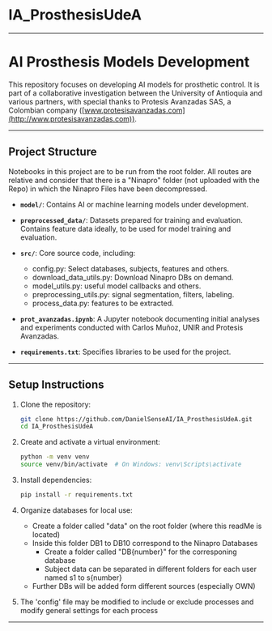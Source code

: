 # IA_ProsthesisUdeA
---

# AI Prosthesis Models Development  

This repository focuses on developing AI models for prosthetic control. It is part of a collaborative investigation between the University of Antioquia and various partners, with special thanks to Protesis Avanzadas SAS, a Colombian company ([www.protesisavanzadas.com](http://www.protesisavanzadas.com)).  

---

## Project Structure  

Notebooks in this project are to be run from the root folder. All routes are relative and consider that there is a "Ninapro" folder (not uploaded with the Repo) in which the Ninapro Files have been decompressed.

- **`model/`**: Contains AI or machine learning models under development.  
- **`preprocessed_data/`**: Datasets prepared for training and evaluation. Contains feature data ideally, to be used for model training and evaluation.  
- **`src/`**: Core source code, including:  
  - config.py: Select databases, subjects, features and others.  
  - download_data_utils.py: Download Ninapro DBs on demand. 
  - model_utils.py: useful model callbacks and others. 
  - preprocessing_utils.py: signal segmentation, filters, labeling.
  - process_data.py: features to be extracted. 

- **`prot_avanzadas.ipynb`**: A Jupyter notebook documenting initial analyses and experiments conducted with Carlos Muñoz, UNIR and Protesis Avanzadas.  
- **`requirements.txt`**: Specifies libraries to be used for the project.  

---

## Setup Instructions  

1. Clone the repository:  
   ```bash  
   git clone https://github.com/DanielSenseAI/IA_ProsthesisUdeA.git  
   cd IA_ProsthesisUdeA  
   ```  

2. Create and activate a virtual environment:  
   ```bash  
   python -m venv venv  
   source venv/bin/activate  # On Windows: venv\Scripts\activate  
   ```  

3. Install dependencies:  
   ```bash  
   pip install -r requirements.txt  
   ```  

4. Organize databases for local use:
   - Create a folder called "data" on the root folder (where this readMe is located)
   - Inside this folder DB1 to DB10 correspond to the Ninapro Databases 
      - Create a folder called "DB{number}" for the corresponing database
      - Subject data can be separated in different folders for each user named s1 to s{number}
   - Further DBs will be added form different sources (especially OWN) 

5. The 'config' file may be modified to include or exclude processes and modify general settings for each process  
--- 
